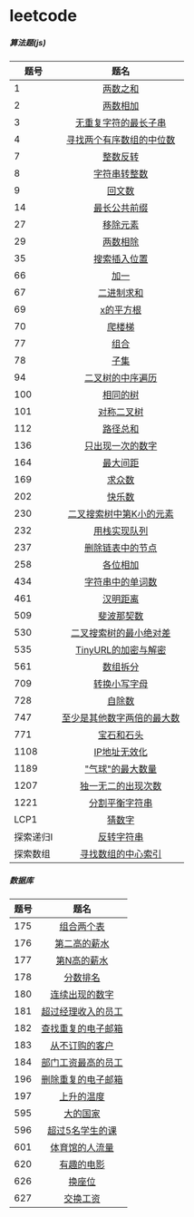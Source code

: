 # leetcode

##### 算法题(js)

题号 | 题名
| - | :-: 
1 | [两数之和](https://github.com/thesecondlight/leetcode/blob/master/code/1-two-sum.js)
2 | [两数相加](https://github.com/thesecondlight/leetcode/blob/master/code/2-add-two-numbers.js)
3 | [无重复字符的最长子串](https://github.com/thesecondlight/leetcode/blob/master/code/3-longest-substring-without-repeating-characters.js)
4 | [寻找两个有序数组的中位数](https://github.com/thesecondlight/leetcode/blob/master/code/4-median-of-two-sorted-arrays.js)
7 | [整数反转](https://github.com/thesecondlight/leetcode/blob/master/code/7-reverse-integer.js)
8 | [字符串转整数](https://github.com/thesecondlight/leetcode/blob/master/code/8-string-to-integer-atoi.js)
9 | [回文数](https://github.com/thesecondlight/leetcode/blob/master/code/9-palindrome-number.js)
14 | [最长公共前缀](https://github.com/thesecondlight/leetcode/blob/master/code/14-longest-common-prefix.js)
27 | [移除元素](https://github.com/thesecondlight/leetcode/blob/master/code/27-remove-element.js)
29 | [两数相除](https://github.com/thesecondlight/leetcode/blob/master/code/29-divide-two-integers.js)
35 | [搜索插入位置](https://github.com/thesecondlight/leetcode/blob/master/code/35-search-insert-position.js)
66 | [加一](https://github.com/thesecondlight/leetcode/blob/master/code/66-plus-one.js)
67 | [二进制求和](https://github.com/thesecondlight/leetcode/blob/master/code/67-add-binary.js)
69 | [x的平方根](https://github.com/thesecondlight/leetcode/blob/master/code/69-sqrtx.js)
70 | [爬楼梯](https://github.com/thesecondlight/leetcode/blob/master/code/70-climbing-stairs.js)
77 | [组合](https://github.com/thesecondlight/leetcode/blob/master/code/77-combinations.js)
78 | [子集](https://github.com/thesecondlight/leetcode/blob/master/code/78-subsets.js)
94 | [二叉树的中序遍历](https://github.com/thesecondlight/leetcode/blob/master/code/94-binary-tree-inorder-traversal.js)
100 | [相同的树](https://github.com/thesecondlight/leetcode/blob/master/code/100-same-tree.js)
101 | [对称二叉树](https://github.com/thesecondlight/leetcode/blob/master/code/101-symmetric-tree.js)
112 | [路径总和](https://github.com/thesecondlight/leetcode/blob/master/code/112-path-sum.js)
136 | [只出现一次的数字](https://github.com/thesecondlight/leetcode/blob/master/code/136-single-number.js)
164 | [最大间距](https://github.com/thesecondlight/leetcode/blob/master/code/164-maximum-gap.js)
169 | [求众数](https://github.com/thesecondlight/leetcode/blob/master/code/169-majority-element.js)
202 | [快乐数](https://github.com/thesecondlight/leetcode/blob/master/code/202-happy-number.js)
230 | [二叉搜索树中第K小的元素](https://github.com/thesecondlight/leetcode/blob/master/code/230-kth-smallest-element-in-a-bst.js)
232 | [用栈实现队列](https://github.com/thesecondlight/leetcode/blob/master/code/232-implement-queue-using-stacks.js)
237 | [删除链表中的节点](https://github.com/thesecondlight/leetcode/blob/master/code/237-delete-node-in-a-linked-list.js)
258 | [各位相加](https://github.com/thesecondlight/leetcode/blob/master/code/258-add-digits.js)
434 | [字符串中的单词数](https://github.com/thesecondlight/leetcode/blob/master/code/434-number-of-segments-in-a-string.js)
461 | [汉明距离](https://github.com/thesecondlight/leetcode/blob/master/code/461-hamming-distance.js)
509 | [斐波那契数](https://github.com/thesecondlight/leetcode/blob/master/code/509-fibonacci-number.js)
530 | [二叉搜索树的最小绝对差](https://github.com/thesecondlight/leetcode/blob/master/code/530-minimum-absolute-difference-in-bst.js)
535 | [TinyURL的加密与解密](https://github.com/thesecondlight/leetcode/blob/master/code/535-encode-and-decode-tinyurl.js)
561 | [数组拆分](https://github.com/thesecondlight/leetcode/blob/master/code/array-partition-i.js)
709 | [转换小写字母](https://github.com/thesecondlight/leetcode/blob/master/code/709-to-lower-case.js)
728 | [自除数](https://github.com/thesecondlight/leetcode/blob/master/code/728-self-dividing-numbers.js)
747 | [至少是其他数字两倍的最大数](https://github.com/thesecondlight/leetcode/blob/master/code/747-largest-number-at-least-twice-of-others.js)
771 | [宝石和石头](https://github.com/thesecondlight/leetcode/blob/master/code/771-jewels-and-stones.js)
1108 | [IP地址无效化](https://github.com/thesecondlight/leetcode/blob/master/code/1108-defanging-an-ip-address.js)
1189 | ["气球"的最大数量](https://github.com/thesecondlight/leetcode/blob/master/code/1189-maximum-number-of-balloons.js)
1207 | [独一无二的出现次数](https://github.com/thesecondlight/leetcode/blob/master/code/1207-unique-number-of-occurrences.js)
1221 | [分割平衡字符串](https://github.com/thesecondlight/leetcode/blob/master/code/1221-split-a-string-in-balanced-strings)
LCP1 | [猜数字](https://github.com/thesecondlight/leetcode/blob/master/code/LCP1-guess-numbers.js)
探索递归I | [反转字符串](https://github.com/thesecondlight/leetcode/blob/master/code/TI-reverseString.js)
探索数组 | [寻找数组的中心索引](https://github.com/thesecondlight/leetcode/blob/master/code/pivotIndex.js)
##### 数据库

题号 | 题名
| - | :-: 
175 | [组合两个表](https://github.com/thesecondlight/leetcode/blob/master/sql/175-two-sum.md)
176 | [第二高的薪水](https://github.com/thesecondlight/leetcode/blob/master/sql/176-second-highest-salary.md)
177 | [第N高的薪水](https://github.com/thesecondlight/leetcode/blob/master/sql/177-nth-highest-salary.md)
178 | [分数排名](https://github.com/thesecondlight/leetcode/blob/master/sql/178-rank-scores.md)
180 | [连续出现的数字](https://github.com/thesecondlight/leetcode/blob/master/sql/180-consecutive-numbers.md)
181 | [超过经理收入的员工](https://github.com/thesecondlight/leetcode/blob/master/sql/181-employees-earning-more-than-their-managers.md)
182 | [查找重复的电子邮箱](https://github.com/thesecondlight/leetcode/blob/master/sql/182-duplicate-emails.md)
183 | [从不订购的客户](https://github.com/thesecondlight/leetcode/blob/master/sql/183-customers-who-never-order.md)
184 | [部门工资最高的员工](https://github.com/thesecondlight/leetcode/blob/master/sql/184-department-highest-salary.md)
196 | [删除重复的电子邮箱](https://github.com/thesecondlight/leetcode/blob/master/sql/196-delete-duplicate-emails.md)
197 | [上升的温度](https://github.com/thesecondlight/leetcode/blob/master/sql/197-rising-temperature.md)
595 | [大的国家](https://github.com/thesecondlight/leetcode/blob/master/sql/595-big-countries.md)
596 | [超过5名学生的课](https://github.com/thesecondlight/leetcode/blob/master/sql/596-classes-more-than-5-students.md)
601 | [体育馆的人流量](https://github.com/thesecondlight/leetcode/blob/master/sql/601-human-traffic-of-stadium.md)
620 | [有趣的电影](https://github.com/thesecondlight/leetcode/blob/master/sql/620-not-boring-movies.md)
626 | [换座位](https://github.com/thesecondlight/leetcode/blob/master/sql/626-exchange-seats.md)
627 | [交换工资](https://github.com/thesecondlight/leetcode/blob/master/sql/627-swap-salary.md)
